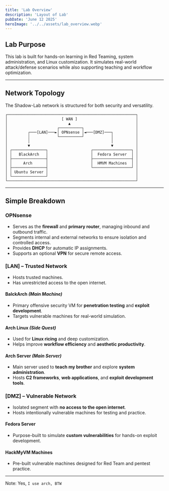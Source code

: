 ```yaml
---
title: 'Lab Overview'
description: 'Layout of Lab'
pubDate: 'June 12 2025'
heroImage: '../../assets/lab_overview.webp'
---
```


## **Lab Purpose**

This lab is built for hands-on learning in Red Teaming, system administration, and Linux customization. It simulates real-world attack/defense scenarios while also supporting teaching and workflow optimization.

---

## **Network Topology**  
The Shadow-Lab network is structured for both security and versatility.  

```
┌─────────────────────────────────────────────────────────┐
│                        [ WAN ]                          │
│                           ▲                             │
│                      ┌──────────┐                       │
│         ┌───[LAN]───►│ OPNsense │◄───[DMZ]───┐          │
│         │            └──────────┘            │          │
│         │                                    │          │
│         ▼                                    ▼          │
│ ┌───────────────┐                   ┌─────────────────┐ │
│ │   BlackArch   │                   │  Fedora Server  │ │
│ ├───────────────┤                   ├─────────────────┤ │
│ │     Arch      │                   │  HMVM Machines  │ │
│ ├───────────────┤                   └─────────────────┘ │
│ │ Ubuntu Server │                                       │
│ └───────────────┘                                       │
└─────────────────────────────────────────────────────────┘
```

---

## **Simple Breakdown**  
 
### OPNsense

- Serves as the **firewall** and **primary router**, managing inbound and outbound traffic.
- Segments internal and external networks to ensure isolation and controlled access.
- Provides **DHCP** for automatic IP assignments.
- Supports an optional **VPN** for secure remote access.

### [LAN] – Trusted Network

- Hosts trusted machines.
- Has unrestricted access to the open internet.

#### BalckArch _(Main Machine)_

- Primary offensive security VM for **penetration testing** and **exploit development**.
- Targets vulnerable machines for real-world simulation.


#### Arch Linux _(Side Quest)_

- Used for **Linux ricing** and deep customization.
- Helps improve **workflow efficiency** and **aesthetic productivity**.

#### Arch Server _(Main Server)_

- Main server used to **teach my brother** and explore **system administration**.
- Hosts **C2 frameworks**, **web applications**, and **exploit development tools**.

### [DMZ] – Vulnerable Network

- Isolated segment with **no access to the open internet**.
- Hosts intentionally vulnerable machines for testing and practice.

#### Fedora Server

- Purpose-built to simulate **custom vulnerabilities** for hands-on exploit development.

#### HackMyVM Machines

- Pre-built vulnerable machines designed for Red Team and pentest practice.

---

Note: Yes, `I use arch, BTW`